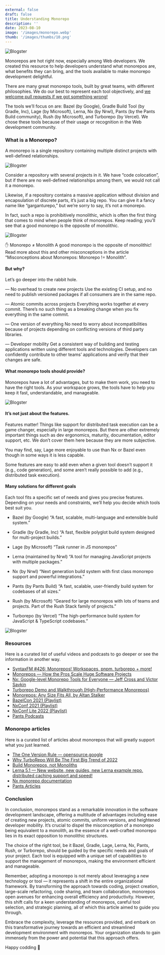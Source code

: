 ```yaml
---
external: false
draft: false
title: Understanding Monorepo
description: ''
date: 2023-08-10
image: '/images/monorepo.webp'
thumb: '/images/thumbs/10.png'
---
```


![Blogster](/images/monorepo.webp)

Monorepos are hot right now, especially among Web developers. We created this resource to help developers understand what monorepos are, what benefits they can bring, and the tools available to make monorepo development delightful.

There are many great monorepo tools, built by great teams, with different philosophies. We do our best to represent each tool objectively, and [we welcome pull requests if we got something wrong!](https://github.com/nrwl/monorepo.tools?utm_source=monorepo.tools)

The tools we’ll focus on are: Bazel (by Google), Gradle Build Tool (by Gradle, Inc), Lage (by Microsoft), Lerna, Nx (by Nrwl), Pants (by the Pants Build community), Rush (by Microsoft), and Turborepo (by Vercel). We chose these tools because of their usage or recognition in the Web development community.

### What is a Monorepo?
A monorepo is a single repository containing multiple distinct projects with well-defined relationships.

![Blogster](/images/monorepo2.webp)

Consider a repository with several projects in it. We have “code colocation”, but if there are no well-defined relationships among them, we would not call it a monorepo.

Likewise, if a repository contains a massive application without division and encapsulation of discrete parts, it’s just a big repo. You can give it a fancy name like “garganturepo,” but we’re sorry to say, it’s not a monorepo.

In fact, such a repo is prohibitively monolithic, which is often the first thing that comes to mind when people think of monorepos. Keep reading; you’ll see that a good monorepo is the opposite of monolithic.

![Blogster](/images/monorepo3.webp)

✋ Monorepo ≠ Monolith
A good monorepo is the opposite of monolithic! Read more about this and other misconceptions in the article “Misconceptions about Monorepos: Monorepo != Monolith”.

#### But why?
Let’s go deeper into the rabbit hole.

— No overhead to create new projects
Use the existing CI setup, and no need to publish versioned packages if all consumers are in the same repo.

— Atomic commits across projects
Everything works together at every commit. There’s no such thing as a breaking change when you fix everything in the same commit.

— One version of everything
No need to worry about incompatibilities because of projects depending on conflicting versions of third party libraries.

— Developer mobility
Get a consistent way of building and testing applications written using different tools and technologies. Developers can confidently contribute to other teams’ applications and verify that their changes are safe.

#### What monorepo tools should provide?
Monorepos have a lot of advantages, but to make them work, you need to have the right tools. As your workspace grows, the tools have to help you keep it fast, understandable, and manageable.

![Blogster](/images/monorepo4.webp)

#### It’s not just about the features.
Features matter! Things like support for distributed task execution can be a game changer, especially in large monorepos. But there are other extremely important things such as dev ergonomics, maturity, documentation, editor support, etc. We don’t cover them here because they are more subjective.

You may find, say, Lage more enjoyable to use than Nx or Bazel even though in some ways it is less capable.

Some features are easy to add even when a given tool doesn’t support it (e.g., code generation), and some aren’t really possible to add (e.g., distributed task execution).


#### Many solutions for different goals
Each tool fits a specific set of needs and gives you precise features.
Depending on your needs and constraints, we’ll help you decide which tools best suit you.

- Bazel (by Google)
“A fast, scalable, multi-language and extensible build system.”

- Gradle (by Gradle, Inc)
“A fast, flexible polyglot build system designed for multi-project builds.”

- Lage (by Microsoft)
“Task runner in JS monorepos”

- Lerna (maintained by Nrwl)
“A tool for managing JavaScript projects with multiple packages.”

- Nx (by Nrwl)
“Next generation build system with first class monorepo support and powerful integrations.”

- Pants (by Pants Build)
“A fast, scalable, user-friendly build system for codebases of all sizes.”

- Rush (by Microsoft)
“Geared for large monorepos with lots of teams and projects. Part of the Rush Stack family of projects.”

- Turborepo (by Vercel)
“The high-performance build system for JavaScript & TypeScript codebases.”

![Blogster](/images/monorepo5.webp)


### Resources
Here is a curated list of useful videos and podcasts to go deeper or see the information in another way.

- [SyntaxFM #426: Monorepos! Workspaces, pnpm, turborepo + more!](https://syntax.fm/show/426/monorepos-workspaces-pnpm-turborepo-more?utm_source=monorepo.tools)
- [Monorepos — How the Pros Scale Huge Software Projects](https://www.youtube.com/watch?v=9iU_IE6vnJ8&utm_source=monorepo.tools)
- [Nx: Google-level Monorepo Tools for Everyone — Jeff Cross and Victor Savkin](https://www.youtube.com/watch?v=eZQ_jWaTCVM&utm_source=monorepo.tools)
- [Turborepo Demo and Walkthrough (High-Performance Monorepos)](https://www.youtube.com/watch?v=YX5yoApjI3M&utm_source=monorepo.tools)
- [Monorepos: Any Size Fits All, by Altan Stalker](https://www.youtube.com/watch?v=elKsZvowdok&utm_source=monorepo.tools)
- [BazelCon 2021 (Playlist)](https://www.youtube.com/watch?v=7M9c6x3WgIQ&list=PLxNYxgaZ8Rsc3auKhtfIB4qXAYf7whEux&utm_source=monorepo.tools)
- [NxConf 2021 (Playlist)](https://www.youtube.com/watch?v=VKVTzVM0nVM&list=PLakNactNC1dG1CoyVWFppw3X8hnXRhFuy&utm_source=monorepo.tools)
- [NxConf Lite 2022 (Playlist)](https://youtube.com/playlist?list=PLakNactNC1dGmYYdDqWTMae5YiC_DRrTx)
- [Pants Podcasts](https://www.pantsbuild.org/docs/media#podcasts&utm_source=monorepo.tools)

### Monorepo articles
Here is a curated list of articles about monorepos that will greatly support what you just learned.

- [The One Version Rule — opensource.google](https://opensource.google/docs/thirdparty/oneversion?utm_source=monorepo.tools)
- [Why TurboRepo Will Be The First Big Trend of 2022](https://dev.to/swyx/why-turborepo-will-be-the-first-big-trend-of-2022-4gfj?utm_source=monorepo.tools)
- [Build Monorepos, not Monoliths](https://dev.to/agentender/build-monorepos-not-monoliths-4gbc?utm_source=monorepo.tools)
- [Lerna 5.1 — New website, new guides, new Lerna example repo, distributed caching support and speed!](https://dev.to/nrwl/lerna-51-new-website-new-guides-new-lerna-example-repo-distributed-caching-support-and-speed-31oe?utm_source=monorepo.tools)
- [Nx monorepo documentation](https://nx.dev/guides/why-monorepos#monorepos?utm_source=monorepo.tools)
- [Pants Articles](https://www.pantsbuild.org/docs/media#posts--articles?utm_source=monorepo.tools)


### Conclusion
In conclusion, monorepos stand as a remarkable innovation in the software development landscape, offering a multitude of advantages including ease of creating new projects, atomic commits, uniform versions, and heightened developer mobility. It’s crucial to dispel the misconception of a monorepo being equivalent to a monolith, as the essence of a well-crafted monorepo lies in its exact opposition to monolithic structures.

The choice of the right tool, be it Bazel, Gradle, Lage, Lerna, Nx, Pants, Rush, or Turborepo, should be guided by the specific needs and goals of your project. Each tool is equipped with a unique set of capabilities to support the management of monorepos, making the environment efficient and manageable.

Remember, adopting a monorepo is not merely about leveraging a new technology or tool — it represents a shift in the entire organizational framework. By transforming the approach towards coding, project creation, large-scale refactoring, code sharing, and team collaboration, monorepos open avenues for enhancing overall efficiency and productivity. However, this shift calls for a keen understanding of monorepos, careful tool selection, and strategic planning, all of which this article aimed to guide you through.

Embrace the complexity, leverage the resources provided, and embark on this transformative journey towards an efficient and streamlined development environment with monorepos. Your organization stands to gain immensely from the power and potential that this approach offers.

Happy codding 🚀